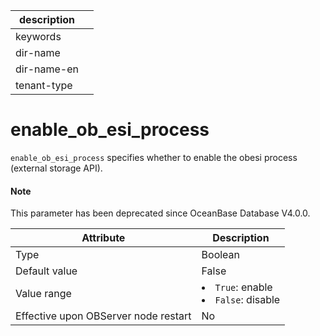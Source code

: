 | description ||
|---|---|
| keywords ||
| dir-name ||
| dir-name-en ||
| tenant-type ||

# enable_ob_esi_process

`enable_ob_esi_process` specifies whether to enable the obesi process (external storage API).

<main id="notice" type='explain'>
  <h4>Note</h4>
  <p>This parameter has been deprecated since OceanBase Database V4.0.0. </p>
</main>

| **Attribute** | **Description** |
| --- | --- |
| Type | Boolean |
| Default value | False |
| Value range | <li>`True`: enable<li>`False`: disable |
| Effective upon OBServer node restart | No |
